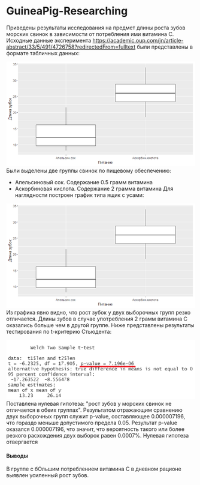 # GuineaPig-Researching
Приведены результаты исследования на предмет длины роста зубов морских свинок в зависимости от потребления ими витамина С.
Исходные данные эксперимента https://academic.oup.com/jn/article-abstract/33/5/491/4726758?redirectedFrom=fulltext
были представлены в формате табличных данных:

![Обзор данных](https://github.com/PolkaDott/GuineaPig-Researching/blob/911b165e825c1f83dcb3b387fb81a4bdf4167d13/screenshots/boxplot.png)
Были выделены две группы свинок по пищевому обеспечению:
- Апельсиновый сок. Содержание 0.5 грамм витамина
- Аскорбиновая кислота. Содержание 2 грамма витамина
Для наглядности построен график типа ящик с усами:

![График выборок](https://github.com/PolkaDott/GuineaPig-Researching/blob/911b165e825c1f83dcb3b387fb81a4bdf4167d13/screenshots/boxplot.png)
Из графика явно видно, что рост зубок у двух выборочных групп резко отличается. Длины зубов в случае употребления 2 грамм витамина С оказались больше чем в другой группе.
Ниже представлены результаты тестирования по t-критерию Стьюдента:

![T-тест](https://github.com/PolkaDott/GuineaPig-Researching/blob/911b165e825c1f83dcb3b387fb81a4bdf4167d13/screenshots/t-test.png)
Поставлена нулевая гипотеза: "рост зубов у морских свинок не отличается в обеих группах".
Результатом отражающим сравнению двух выборочных групп служит p-value, составляющее 0.000007196, что гораздо меньше допустимого предела 0.05.
Результат p-value оказался 0.000007196, что значит, что вероятность такого или более резкого расхождения двух выборок равен 0.0007%.
Нулевая гипотеза отвергается
#### Выводы
В группе с бОльшим потреблением витамина С в дневном рационе выявлен усиленный рост зубов.
